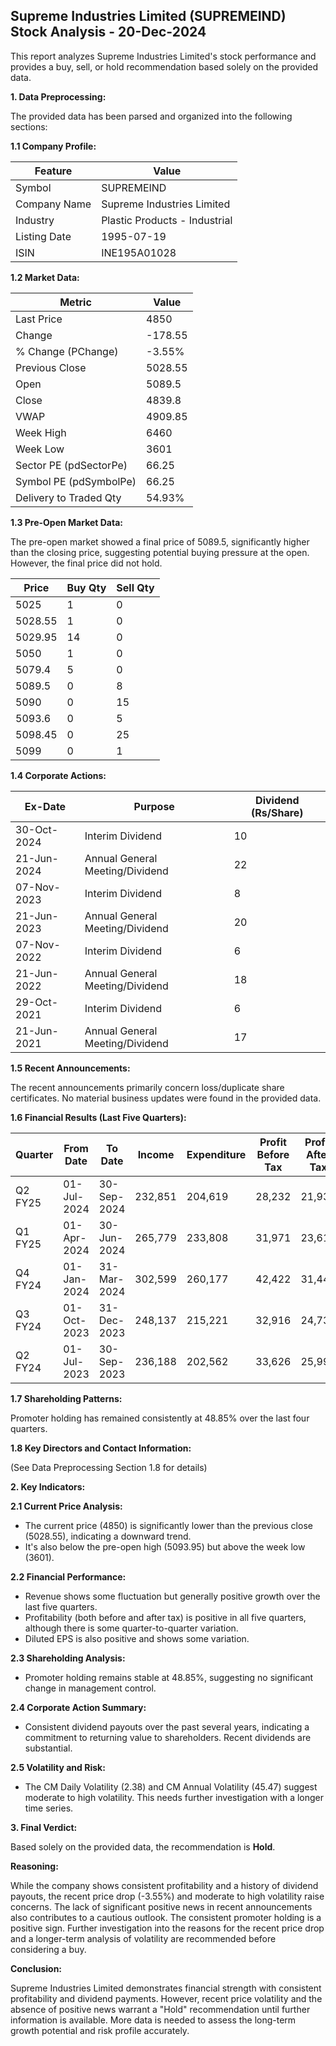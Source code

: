 ## Supreme Industries Limited (SUPREMEIND) Stock Analysis - 20-Dec-2024

This report analyzes Supreme Industries Limited's stock performance and provides a buy, sell, or hold recommendation based solely on the provided data.

**1. Data Preprocessing:**

The provided data has been parsed and organized into the following sections:

**1.1 Company Profile:**

| Feature             | Value                               |
|----------------------|---------------------------------------|
| Symbol               | SUPREMEIND                           |
| Company Name         | Supreme Industries Limited            |
| Industry             | Plastic Products - Industrial         |
| Listing Date         | 1995-07-19                           |
| ISIN                 | INE195A01028                         |


**1.2 Market Data:**

| Metric                | Value      |
|------------------------|-------------|
| Last Price             | 4850        |
| Change                 | -178.55     |
| % Change (PChange)     | -3.55%      |
| Previous Close         | 5028.55     |
| Open                   | 5089.5      |
| Close                  | 4839.8      |
| VWAP                  | 4909.85     |
| Week High              | 6460        |
| Week Low               | 3601        |
| Sector PE (pdSectorPe) | 66.25       |
| Symbol PE (pdSymbolPe) | 66.25       |
| Delivery to Traded Qty | 54.93%      |


**1.3 Pre-Open Market Data:**

The pre-open market showed a final price of 5089.5, significantly higher than the closing price, suggesting potential buying pressure at the open.  However, the final price did not hold.

| Price  | Buy Qty | Sell Qty |
|-------|---------|----------|
| 5025  | 1       | 0        |
| 5028.55| 1       | 0        |
| 5029.95| 14      | 0        |
| 5050  | 1       | 0        |
| 5079.4 | 5       | 0        |
| 5089.5 | 0       | 8        |
| 5090  | 0       | 15       |
| 5093.6 | 0       | 5        |
| 5098.45| 0       | 25       |
| 5099  | 0       | 1        |


**1.4 Corporate Actions:**

| Ex-Date     | Purpose                                      | Dividend (Rs/Share) |
|-------------|----------------------------------------------|----------------------|
| 30-Oct-2024 | Interim Dividend                             | 10                    |
| 21-Jun-2024 | Annual General Meeting/Dividend              | 22                    |
| 07-Nov-2023 | Interim Dividend                             | 8                     |
| 21-Jun-2023 | Annual General Meeting/Dividend              | 20                    |
| 07-Nov-2022 | Interim Dividend                             | 6                     |
| 21-Jun-2022 | Annual General Meeting/Dividend              | 18                    |
| 29-Oct-2021 | Interim Dividend                             | 6                     |
| 21-Jun-2021 | Annual General Meeting/Dividend              | 17                    |


**1.5 Recent Announcements:**

The recent announcements primarily concern loss/duplicate share certificates.  No material business updates were found in the provided data.


**1.6 Financial Results (Last Five Quarters):**

| Quarter      | From Date    | To Date      | Income     | Expenditure | Profit Before Tax | Profit After Tax | Diluted EPS |
|--------------|--------------|--------------|-------------|--------------|--------------------|-----------------|-------------|
| Q2 FY25      | 01-Jul-2024  | 30-Sep-2024  | 232,851     | 204,619     | 28,232            | 21,939           | 17.27        |
| Q1 FY25      | 01-Apr-2024  | 30-Jun-2024  | 265,779     | 233,808     | 31,971            | 23,614           | 18.59        |
| Q4 FY24      | 01-Jan-2024  | 31-Mar-2024  | 302,599     | 260,177     | 42,422            | 31,448           | 24.76        |
| Q3 FY24      | 01-Oct-2023  | 31-Dec-2023  | 248,137     | 215,221     | 32,916            | 24,736           | 19.47        |
| Q2 FY24      | 01-Jul-2023  | 30-Sep-2023  | 236,188     | 202,562     | 33,626            | 25,997           | 20.47        |


**1.7 Shareholding Patterns:**

Promoter holding has remained consistently at 48.85% over the last four quarters.


**1.8 Key Directors and Contact Information:**

(See Data Preprocessing Section 1.8 for details)


**2. Key Indicators:**

**2.1 Current Price Analysis:**

* The current price (4850) is significantly lower than the previous close (5028.55), indicating a downward trend.
* It's also below the pre-open high (5093.95) but above the week low (3601).

**2.2 Financial Performance:**

* Revenue shows some fluctuation but generally positive growth over the last five quarters.
* Profitability (both before and after tax) is positive in all five quarters, although there is some quarter-to-quarter variation.
* Diluted EPS is also positive and shows some variation.

**2.3 Shareholding Analysis:**

* Promoter holding remains stable at 48.85%, suggesting no significant change in management control.

**2.4 Corporate Action Summary:**

* Consistent dividend payouts over the past several years, indicating a commitment to returning value to shareholders.  Recent dividends are substantial.

**2.5 Volatility and Risk:**

* The CM Daily Volatility (2.38) and CM Annual Volatility (45.47) suggest moderate to high volatility.  This needs further investigation with a longer time series.

**3. Final Verdict:**

Based solely on the provided data, the recommendation is **Hold**.

**Reasoning:**

While the company shows consistent profitability and a history of dividend payouts, the recent price drop (-3.55%) and moderate to high volatility raise concerns.  The lack of significant positive news in recent announcements also contributes to a cautious outlook.  The consistent promoter holding is a positive sign.  Further investigation into the reasons for the recent price drop and a longer-term analysis of volatility are recommended before considering a buy.

**Conclusion:**

Supreme Industries Limited demonstrates financial strength with consistent profitability and dividend payments. However, recent price volatility and the absence of positive news warrant a "Hold" recommendation until further information is available.  More data is needed to assess the long-term growth potential and risk profile accurately.
